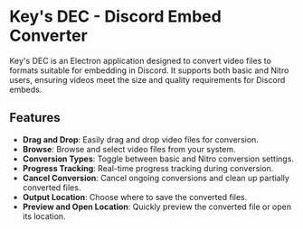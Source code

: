 # Key's DEC - Discord Embed Converter

Key's DEC is an Electron application designed to convert video files to formats suitable for embedding in Discord. It supports both basic and Nitro users, ensuring videos meet the size and quality requirements for Discord embeds.

## Features

- **Drag and Drop**: Easily drag and drop video files for conversion.
- **Browse**: Browse and select video files from your system.
- **Conversion Types**: Toggle between basic and Nitro conversion settings.
- **Progress Tracking**: Real-time progress tracking during conversion.
- **Cancel Conversion**: Cancel ongoing conversions and clean up partially converted files.
- **Output Location**: Choose where to save the converted files.
- **Preview and Open Location**: Quickly preview the converted file or open its location.
